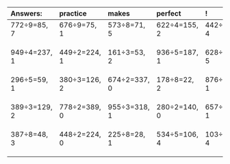 | Answers: | practice | makes | perfect | ! |
| :--- | :--- | :--- | :--- | :--- |
| 772÷9=85, 7 | 676÷9=75, 1 | 573÷8=71, 5 | 622÷4=155, 2 | 442÷6=73, 4 | 
|   |   |   |   |   | 
|   |   |   |   |   | 
|   |   |   |   |   | 
| 949÷4=237, 1 | 449÷2=224, 1 | 161÷3=53, 2 | 936÷5=187, 1 | 628÷7=89, 5 | 
|   |   |   |   |   | 
|   |   |   |   |   | 
|   |   |   |   |   | 
| 296÷5=59, 1 | 380÷3=126, 2 | 674÷2=337, 0 | 178÷8=22, 2 | 876÷7=125, 1 | 
|   |   |   |   |   | 
|   |   |   |   |   | 
|   |   |   |   |   | 
| 389÷3=129, 2 | 778÷2=389, 0 | 955÷3=318, 1 | 280÷2=140, 0 | 657÷2=328, 1 | 
|   |   |   |   |   | 
|   |   |   |   |   | 
|   |   |   |   |   | 
| 387÷8=48, 3 | 448÷2=224, 0 | 225÷8=28, 1 | 534÷5=106, 4 | 103÷9=11, 4 | 
|   |   |   |   |   | 
|   |   |   |   |   | 
|   |   |   |   |   | 
